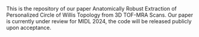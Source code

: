 This is the repository of our paper Anatomically Robust Extraction of Personalized Circle of Willis Topology from 3D TOF-MRA Scans. 
Our paper is currently under review for MIDL 2024, the code will be released publicly upon acceptance.
